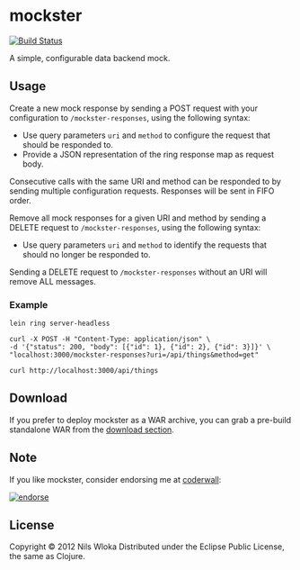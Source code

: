 # mockster

[![Build Status](https://secure.travis-ci.org/nilswloka/mockster.png?branch=master)](http://travis-ci.org/nilswloka/mockster)

A simple, configurable data backend mock.

## Usage

Create a new mock response by sending a POST request with your configuration to `/mockster-responses`, using the following syntax:
- Use query parameters `uri` and `method` to configure the request that should be responded to.
- Provide a JSON representation of the ring response map as request body.

Consecutive calls with the same URI and method can be responded to by sending multiple configuration requests. Responses will be sent in FIFO order.

Remove all mock responses for a given URI and method by sending a DELETE request to `/mockster-responses`, using the following syntax:
- Use query parameters `uri` and `method` to identify the requests that should no longer be responded to.

Sending a DELETE request to `/mockster-responses` without an URI will remove ALL messages.

### Example

```
lein ring server-headless
```

```
curl -X POST -H "Content-Type: application/json" \
-d '{"status": 200, "body": [{"id": 1}, {"id": 2}, {"id": 3}]}' \
"localhost:3000/mockster-responses?uri=/api/things&method=get"
```

```
curl http://localhost:3000/api/things
```

## Download

If you prefer to deploy mockster as a WAR archive, you can grab a pre-build standalone WAR from the [download section](https://github.com/nilswloka/mockster/downloads).

## Note

If you like mockster, consider endorsing me at [coderwall](http://coderwall.com/nilswloka): 

[![endorse](http://api.coderwall.com/nilswloka/endorsecount.png)](http://coderwall.com/nilswloka)

## License

Copyright © 2012 Nils Wloka
Distributed under the Eclipse Public License, the same as Clojure.
